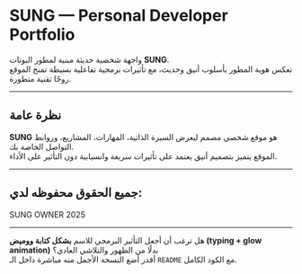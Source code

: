 # SUNG — Personal Developer Portfolio

واجهة شخصية حديثة مبنية لمطور البوتات **SUNG**.  
تعكس هوية المطور بأسلوب أنيق وحديث، مع تأثيرات برمجية تفاعلية بسيطة تمنح الموقع روحًا تقنية متطورة.

---

## نظرة عامة

**SUNG** هو موقع شخصي مصمم ليعرض السيرة الذاتية، المهارات، المشاريع، وروابط التواصل الخاصة بك.  
الموقع يتميز بتصميم أنيق يعتمد على تأثيرات سريعة وانسيابية دون التأثير على الأداء.  

---

## جميع الحقوق محفوظه لدي: 
SUNG OWNER 2025

---

هل ترغب أن أجعل التأثير البرمجي للاسم **بشكل كتابة ووميض (typing + glow animation)** بدلًا من الظهور والتلاشي العادي؟  
أقدر أضع النسخة الأجمل منه مباشرة داخل الـ `README` مع الكود الكامل. 
